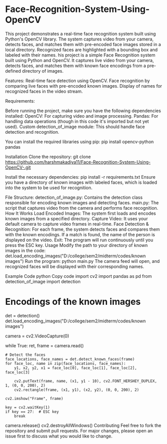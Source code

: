 # Face-Recognition-System-Using-OpenCV
This project demonstrates a real-time face recognition system built using Python's OpenCV library. The system captures video from your camera, detects faces, and matches them with pre-encoded face images stored in a local directory. Recognized faces are highlighted with a bounding box and labeled with their names.
his project is a simple Face Recognition system built using Python and OpenCV. It captures live video from your camera, detects faces, and matches them with known face encodings from a pre-defined directory of images.

Features:
Real-time face detection using OpenCV.
Face recognition by comparing live faces with pre-encoded known images.
Display of names for recognized faces in the video stream.

Requirements:

Before running the project, make sure you have the following dependencies installed:
OpenCV: For capturing video and image processing.
Pandas: For handling data operations (though in this code it's imported but not yet used).
Custom detection_of_image module: This should handle face detection and recognition.

You can install the required libraries using pip:
pip install opencv-python pandas

Installation
Clone the repository:
git clone https://github.com/harshmakadiya11/Face-Recognition-System-Using-OpenCV-.git

Install the necessary dependencies:
pip install -r requirements.txt
Ensure you have a directory of known images with labeled faces, which is loaded into the system to be used for recognition.

File Structure:
detection_of_image.py: Contains the detection class responsible for encoding known images and detecting faces.
main.py: The script that captures video from the camera and performs face recognition.
How It Works
Load Encoded Images: The system first loads and encodes known images from a specified directory.
Capture Video: It uses your default camera to capture video frames in real-time.
Face Detection & Recognition: For each frame, the system detects faces and compares them with the known encodings. If a match is found, the name of the person is displayed on the video.
Exit: The program will run continuously until you press the ESC key.
Usage
Modify the path to your directory of known images in the code:
det.load_encoding_images("D:/college/sem2/midterm/codes/known images")
Run the program:
python main.py
The camera feed will open, and recognized faces will be displayed with their corresponding names.

Example Code
python
Copy code
import cv2
import pandas as pd
from detection_of_image import detection

# Encodings of the known images
det = detection()
det.load_encoding_images("D:/college/sem2/midterm/codes/known images")

camera = cv2.VideoCapture(0)

while True:
    ret, frame = camera.read()

    # Detect the faces
    face_locations, face_names = det.detect_known_faces(frame)
    for face_loc, name in zip(face_locations, face_names):
        y1, x2, y2, x1 = face_loc[0], face_loc[1], face_loc[2], face_loc[3]

        cv2.putText(frame, name, (x1, y1 - 10), cv2.FONT_HERSHEY_DUPLEX, 1, (0, 0, 200), 2)
        cv2.rectangle(frame, (x1, y1), (x2, y2), (0, 0, 200), 2)

    cv2.imshow("Frame", frame)

    key = cv2.waitKey(1)
    if key == 27:  # ESC key
        break

camera.release()
cv2.destroyAllWindows()
Contributing
Feel free to fork the repository and submit pull requests. For major changes, please open an issue first to discuss what you would like to change.
